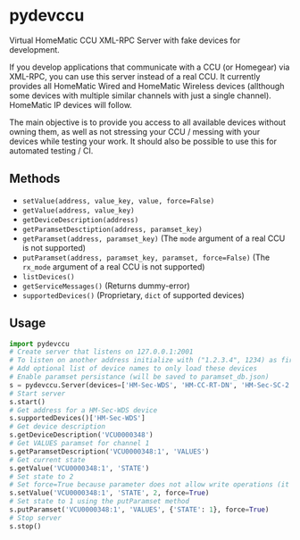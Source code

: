 # pydevccu
Virtual HomeMatic CCU XML-RPC Server with fake devices for development.

If you develop applications that communicate with a CCU (or Homegear) via XML-RPC, you can use this server instead of a real CCU. It currently provides all HomeMatic Wired and HomeMatic Wireless devices (allthough some devices with multiple similar channels with just a single channel). HomeMatic IP devices will follow.  

The main objective is to provide you access to all available devices without owning them, as well as not stressing your CCU / messing with your devices while testing your work. It should also be possible to use this for automated testing / CI.

## Methods
- `setValue(address, value_key, value, force=False)`
- `getValue(address, value_key)`
- `getDeviceDescription(address)`
- `getParamsetDesctiption(address, paramset_key)`
- `getParamset(address, paramset_key)` (The `mode` argument of a real CCU is not supported)
- `putParamset(address, paramset_key, paramset, force=False)` (The `rx_mode` argument of a real CCU is not supported)
- `listDevices()`
- `getServiceMessages()` (Returns dummy-error)
- `supportedDevices()` (Proprietary, `dict` of supported devices)

## Usage

```python
import pydevccu
# Create server that listens on 127.0.0.1:2001
# To listen on another address initialize with ("1.2.3.4", 1234) as first argument
# Add optional list of device names to only load these devices
# Enable paramset persistance (will be saved to paramset_db.json)
s = pydevccu.Server(devices=['HM-Sec-WDS', 'HM-CC-RT-DN', 'HM-Sec-SC-2'], persistance=True)
# Start server
s.start()
# Get address for a HM-Sec-WDS device
s.supportedDevices()['HM-Sec-WDS']
# Get device description
s.getDeviceDescription('VCU0000348')
# Get VALUES paramset for channel 1
s.getParamsetDescription('VCU0000348:1', 'VALUES')
# Get current state
s.getValue('VCU0000348:1', 'STATE')
# Set state to 2
# Set force=True because parameter does not allow write operations (it's a sensor updated by hardware in real life)
s.setValue('VCU0000348:1', 'STATE', 2, force=True)
# Set state to 1 using the putParamset method
s.putParamset('VCU0000348:1', 'VALUES', {'STATE': 1}, force=True)
# Stop server
s.stop()
```
